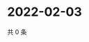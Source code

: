 # 2022-02-03

共 0 条

<!-- BEGIN WEIBO -->
<!-- 最后更新时间 Thu Feb 03 2022 03:00:48 GMT+0800 (China Standard Time) -->

<!-- END WEIBO -->
